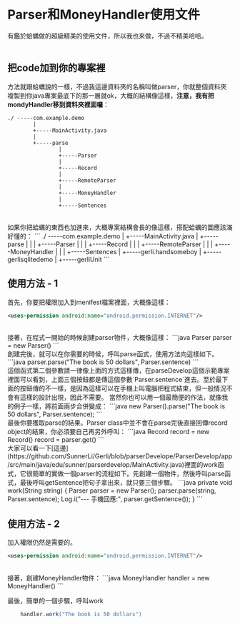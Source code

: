 # Parser和MoneyHandler使用文件

有鑑於蛤蠣做的超級精美的使用文件，所以我也來做，不過不精美哈哈。
<br/>
<br/>

把code加到你的專案裡
----------
方法就跟蛤蠣說的一樣，不過我這邊資料夾的名稱叫做parser，你就整個資料夾複製到你java專案最底下的那一層就ok，大概的結構像這樣，**注意，我有把mondyHandler移到資料夾裡面囉**：
```
./ -----com.example.demo
		|
		+-----MainActivity.java
		|
		+-----parse
				|
				+-----Parser
				|
				+-----Record
				|
				+-----RemoteParser
				|
				+-----MoneyHandler
				|
				+-----Sentences
```
<br/>
如果你把蛤蠣的東西也加進來，大概專案結構會長的像這樣，搭配蛤蠣的圖應該滿好懂的：
```
./ -----com.example.demo
		|
		+-----MainActivity.java
		|
		+-----parse
		|		|
		|		+-----Parser
		|		|
		|		+-----Record
		|		|
		|		+-----RemoteParser
		|		|
		|		+-----MoneyHandler
		|		|
		|		+-----Sentences
		|
		+-----gerli.handsomeboy
				|
				+-----gerlisqlitedemo
				|
				+-----gerliUnit
```
<br/>

使用方法 - 1
----------
首先，你要把權限加入到menifest檔案裡面，大概像這樣：

```xml
<uses-permission android:name="android.permission.INTERNET"/>
```
<br/>
接著，在程式一開始的時候創建parser物件，大概像這樣：
```java
	Parser parser = new Parser()
```
<br/>
創建完後，就可以在你需要的時候，呼叫parse函式，使用方法向這樣如下。
```java
	parser.parse("The book is 50 dollars", Parser.sentence)
```
<br/>
這個函式第二個參數請一律像上面的方式這樣傳，在parseDevelop這個示範專案裡面可以看到，上面三個按鈕都是傳這個參數`Parser.sentence`進去。至於最下面的按鈕傳的不一樣，是因為這樣可以在手機上叫電腦把程式結束，但一般情況不會有這樣的設計出現，因此不需要。
當然你也可以用一個最簡便的作法，就像我的例子一樣，將前面兩步合併變成：
```java
	new Parser().parse("The book is 50 dollars", Parser.sentence);
```
<br/>
最後你要獲取parse的結果。Parser class中並不會在parse完後直接回傳record object的結果，你必須要自己再另外呼叫：
```java
	Record record = new Record()
	record = parser.get()
```
<br/>
大家可以看一下[這邊](https://github.com/SunnerLi/Gerli/blob/parserDevelope/ParserDevelop/app/src/main/java/edu/sunner/parserdevelop/MainActivity.java)裡面的work函式，它很簡單的實做一個parser的流程如下。先創建一個物件，然後呼叫parse函式，最後呼叫getSentence把句子拿出來，就只要三個步驟。
```java
private void work(String string) {
    Parser parser = new Parser();
    parser.parse(string, Parser.sentence);
    Log.i("--- 手機回應:", parser.getSentence());
}
```
<br/>

使用方法 - 2
----------
加入權限仍然是需要的。
```xml
<uses-permission android:name="android.permission.INTERNET"/>
```
<br/>
接著，創建MoneyHandler物件：
```java
	MoneyHandler handler = new MoneyHandler()
```
<br/>

最後，簡單的一個步驟，呼叫work
```java
	handler.work("The book is 50 dollars")
```
